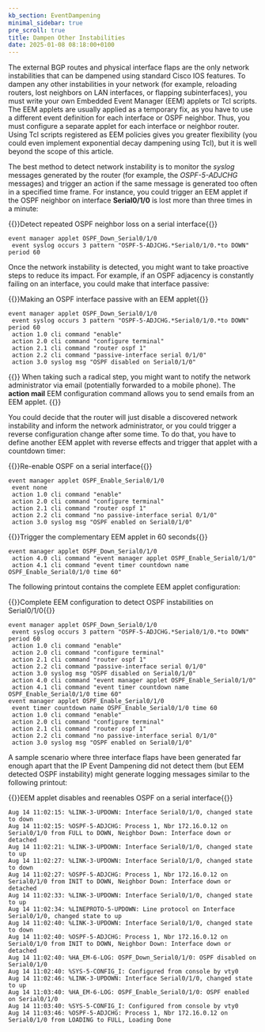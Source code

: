 ```yaml
---
kb_section: EventDampening
minimal_sidebar: true
pre_scroll: true
title: Dampen Other Instabilities
date: 2025-01-08 08:18:00+0100
---
```

The external BGP routes and physical interface flaps are the only network instabilities that can be dampened using standard Cisco IOS features. To dampen any other instabilities in your network (for example, reloading routers, lost neighbors on LAN interfaces, or flapping subinterfaces), you must write your own Embedded Event Manager (EEM) applets or Tcl scripts. The EEM applets are usually applied as a temporary fix, as you have to use a different event definition for each interface or OSPF neighbor. Thus, you must configure a separate applet for each interface or neighbor router. Using Tcl scripts registered as EEM policies gives you greater flexibility (you could even implement exponential decay dampening using Tcl), but it is well beyond the scope of this article.

The best method to detect network instability is to monitor the *syslog* messages generated by the router (for example, the *OSPF-5-ADJCHG* messages) and trigger an action if the same message is generated too often in a specified time frame. For instance, you could trigger an EEM applet if the OSPF neighbor on interface **Serial0/1/0** is lost more than three times in a minute:

{{<cc>}}Detect repeated OSPF neighbor loss on a serial interface{{</cc>}}
```
event manager applet OSPF_Down_Serial0/1/0
 event syslog occurs 3 pattern "OSPF-5-ADJCHG.*Serial0/1/0.*to DOWN" period 60
```

Once the network instability is detected, you might want to take proactive steps to reduce its impact. For example, if an OSPF adjacency is constantly failing on an interface, you could make that interface passive:

{{<cc>}}Making an OSPF interface passive with an EEM applet{{</cc>}}
```
event manager applet OSPF_Down_Serial0/1/0
 event syslog occurs 3 pattern "OSPF-5-ADJCHG.*Serial0/1/0.*to DOWN" period 60
 action 1.0 cli command "enable"
 action 2.0 cli command "configure terminal"
 action 2.1 cli command "router ospf 1"
 action 2.2 cli command "passive-interface serial 0/1/0"
 action 3.0 syslog msg "OSPF disabled on Serial0/1/0"
```

{{<note>}}
When taking such a radical step, you might want to notify the network administrator via email (potentially forwarded to a mobile phone). The **action mail** EEM configuration command allows you to send emails from an EEM applet.
{{</note>}}

You could decide that the router will just disable a discovered network instability and inform the network administrator, or you could trigger a reverse configuration change after some time. To do that, you have to define another EEM applet with reverse effects and trigger that applet with a countdown timer:

{{<cc>}}Re-enable OSPF on a serial interface{{</cc>}}
```
event manager applet OSPF_Enable_Serial0/1/0
 event none
 action 1.0 cli command "enable"
 action 2.0 cli command "configure terminal"
 action 2.1 cli command "router ospf 1"
 action 2.2 cli command "no passive-interface serial 0/1/0"
 action 3.0 syslog msg "OSPF enabled on Serial0/1/0"
```

{{<cc>}}Trigger the complementary EEM applet in 60 seconds{{</cc>}}
```
event manager applet OSPF_Down_Serial0/1/0
 action 4.0 cli command "event manager applet OSPF_Enable_Serial0/1/0"
 action 4.1 cli command "event timer countdown name OSPF_Enable_Serial0/1/0 time 60"
```

The following printout contains the complete EEM applet configuration:

{{<cc>}}Complete EEM configuration to detect OSPF instabilities on Serial0/1/0{{</cc>}}
```
event manager applet OSPF_Down_Serial0/1/0
 event syslog occurs 3 pattern "OSPF-5-ADJCHG.*Serial0/1/0.*to DOWN" period 60
 action 1.0 cli command "enable"
 action 2.0 cli command "configure terminal"
 action 2.1 cli command "router ospf 1"
 action 2.2 cli command "passive-interface serial 0/1/0"
 action 3.0 syslog msg "OSPF disabled on Serial0/1/0"
 action 4.0 cli command "event manager applet OSPF_Enable_Serial0/1/0"
 action 4.1 cli command "event timer countdown name OSPF_Enable_Serial0/1/0 time 60"
event manager applet OSPF_Enable_Serial0/1/0
 event timer countdown name OSPF_Enable_Serial0/1/0 time 60
 action 1.0 cli command "enable"
 action 2.0 cli command "configure terminal"
 action 2.1 cli command "router ospf 1"
 action 2.2 cli command "no passive-interface serial 0/1/0"
 action 3.0 syslog msg "OSPF enabled on Serial0/1/0"
```

A sample scenario where three interface flaps have been generated far enough apart that the IP Event Dampening did not detect them (but EEM detected OSPF instability) might generate logging messages similar to the following printout:

{{<cc>}}EEM applet disables and reenables OSPF on a serial interface{{</cc>}}
```
Aug 14 11:02:15: %LINK-3-UPDOWN: Interface Serial0/1/0, changed state to down
Aug 14 11:02:15: %OSPF-5-ADJCHG: Process 1, Nbr 172.16.0.12 on Serial0/1/0 from FULL to DOWN, Neighbor Down: Interface down or detached
Aug 14 11:02:21: %LINK-3-UPDOWN: Interface Serial0/1/0, changed state to up
Aug 14 11:02:27: %LINK-3-UPDOWN: Interface Serial0/1/0, changed state to down
Aug 14 11:02:27: %OSPF-5-ADJCHG: Process 1, Nbr 172.16.0.12 on Serial0/1/0 from INIT to DOWN, Neighbor Down: Interface down or detached
Aug 14 11:02:33: %LINK-3-UPDOWN: Interface Serial0/1/0, changed state to up
Aug 14 11:02:34: %LINEPROTO-5-UPDOWN: Line protocol on Interface Serial0/1/0, changed state to up
Aug 14 11:02:40: %LINK-3-UPDOWN: Interface Serial0/1/0, changed state to down
Aug 14 11:02:40: %OSPF-5-ADJCHG: Process 1, Nbr 172.16.0.12 on Serial0/1/0 from INIT to DOWN, Neighbor Down: Interface down or detached
Aug 14 11:02:40: %HA_EM-6-LOG: OSPF_Down_Serial0/1/0: OSPF disabled on Serial0/1/0
Aug 14 11:02:40: %SYS-5-CONFIG_I: Configured from console by vty0
Aug 14 11:02:46: %LINK-3-UPDOWN: Interface Serial0/1/0, changed state to up
Aug 14 11:03:40: %HA_EM-6-LOG: OSPF_Enable_Serial0/1/0: OSPF enabled on Serial0/1/0
Aug 14 11:03:40: %SYS-5-CONFIG_I: Configured from console by vty0
Aug 14 11:03:46: %OSPF-5-ADJCHG: Process 1, Nbr 172.16.0.12 on Serial0/1/0 from LOADING to FULL, Loading Done
```
